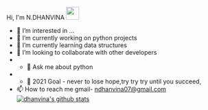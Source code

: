 


  Hi, I'm N.DHANVINA  <img src="https://media.giphy.com/media/hvRJCLFzcasrR4ia7z/giphy.gif" width="30px">
- 👀 I’m interested in ...
- 🔭 I’m currently working on python projects
- 🌱 I’m currently learning data structures 
- 💞️ I’m looking to collaborate with other developers
- - 💬 Ask me about python
- - 🥅 2021 Goal - never to lose hope,try try try until you succeed,
- 📫 How to reach me gmail- ndhanvina07@gmail.com
[![dhanvina's github stats](https://github-readme-stats.vercel.app/api?username=dhanvina&count_private=true&include_all_commits=true&theme=radical)](https://google.com)

<!---
dhanvina/dhanvina is a ✨ special ✨ repository because its `README.md` (this file) appears on your GitHub profile.
You can click the Preview link to take a look at your changes.
--->

